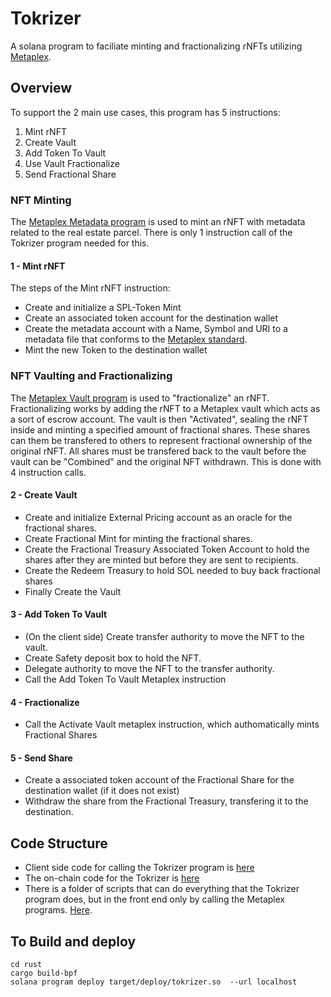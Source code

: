 # Tokrizer
A solana program to faciliate minting and fractionalizing rNFTs utilizing [Metaplex](https://docs.metaplex.com/).

## Overview
To support the 2 main use cases, this program has 5 instructions:
1) Mint rNFT
2) Create Vault
3) Add Token To Vault
4) Use Vault Fractionalize
5) Send Fractional Share


### NFT Minting
The [Metaplex Metadata program](https://github.com/metaplex-foundation/metaplex-program-library/tree/master/token-metadata) is used to mint an rNFT with metadata related to the real estate parcel. There is only 1 instruction call of the Tokrizer program needed for this.

#### 1 - Mint rNFT
The steps of the Mint rNFT instruction:
- Create and initialize a SPL-Token Mint
- Create an associated token account for the destination wallet
- Create the metadata account with a Name, Symbol and URI to a metadata file that conforms to the [Metaplex standard](https://docs.metaplex.com/token-metadata/specification).
- Mint the new Token to the destination wallet

### NFT Vaulting and Fractionalizing
The [Metaplex Vault program](https://github.com/metaplex-foundation/metaplex-program-library/tree/master/token-vault) is used to "fractionalize" an rNFT.
Fractionalizing works by adding the rNFT to a Metaplex vault which acts as a sort of escrow account. The vault is then "Activated", sealing the rNFT inside and 
minting a specified amount of fractional shares. These shares can them be transfered to others to represent fractional ownership of the original rNFT. All shares
must be transfered back to the vault before the vault can be "Combined" and the original NFT withdrawn. 
This is done with 4 instruction calls.
#### 2 - Create Vault
- Create and initialize External Pricing account as an oracle for the fractional shares.
- Create Fractional Mint for minting the fractional shares.
- Create the Fractional Treasury Associated Token Account to hold the shares after they are minted but before they are sent to recipients.
- Create the Redeem Treasury to hold SOL needed to buy back fractional shares 
- Finally Create the Vault

#### 3 - Add Token To Vault
- (On the client side) Create transfer authority to move the NFT to the vault.
- Create Safety deposit box to hold the NFT.
- Delegate authority to move the NFT to the transfer authority.
- Call the Add Token To Vault Metaplex instruction

#### 4 - Fractionalize
- Call the Activate Vault metaplex instruction, which authomatically mints Fractional Shares

#### 5 - Send Share
- Create a associated token account of the Fractional Share for the destination wallet (if it does not exist)
- Withdraw the share from the Fractional Treasury, transfering it to the destination.

## Code Structure
- Client side code for calling the Tokrizer program is [here](https://github.com/TOKR-labs/program-library/blob/main/tokrizer/client/src/tokr.ts)
- The on-chain code for the Tokrizer is [here](https://github.com/TOKR-labs/program-library/tree/main/tokrizer/rust/src)
- There is a folder of scripts that can do everything that the Tokrizer program does, but in the front end only by calling the Metaplex programs. [Here](https://github.com/TOKR-labs/program-library/tree/main/tokrizer/client/src/scripts).


## To Build and deploy
```
cd rust
cargo build-bpf
solana program deploy target/deploy/tokrizer.so  --url localhost
```